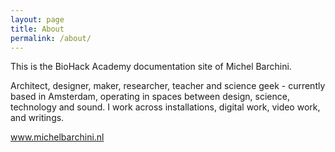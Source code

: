 ```yaml
---
layout: page
title: About
permalink: /about/
---
```


This is the BioHack Academy documentation site of Michel Barchini.

Architect, designer, maker, researcher, teacher and science geek - currently based in Amsterdam, operating in spaces between design, science, technology and sound. I work across installations, digital work, video work, and writings. 

<a href="https://michelbarchini.nl/" target="_blank">www.michelbarchini.nl</a> 
